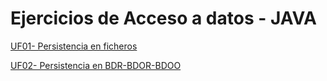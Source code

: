# Ejercicios de Acceso a datos - JAVA


[UF01- Persistencia en ficheros](EjerciciosPropuestos/UF_01_Persistencia_en_ficheros/README01.md)

[UF02- Persistencia en BDR-BDOR-BDOO](EjerciciosPropuestos/UF_02_Persistencia%20en%20BDR-BDOR-BDOO/README02.md)